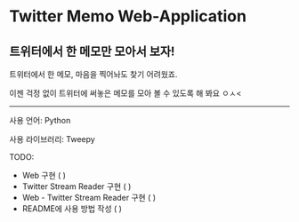 # Twitter Memo Web-Application

## 트위터에서 한 메모만 모아서 보자!

트위터에서 한 메모, 마음을 찍어놔도 찾기 어려웠죠.

이젠 걱정 없이 트위터에 써놓은 메모를 모아 볼 수 있도록 해 봐요 ㅇㅅ<

------------------

사용 언어: Python

사용 라이브러리: Tweepy

TODO: 

- Web 구현 ( )
- Twitter Stream Reader 구현 ( )
- Web - Twitter Stream Reader 구현 ( )
- README에 사용 방법 작성 ( )

